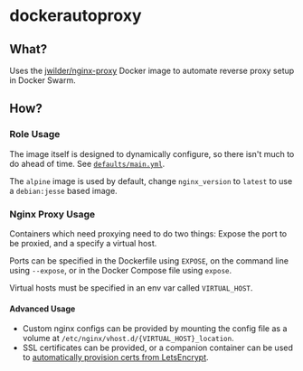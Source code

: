 # dockerautoproxy

## What?

Uses the [jwilder/nginx-proxy](https://github.com/jwilder/nginx-proxy) Docker image to automate reverse proxy setup in Docker Swarm.

## How?

### Role Usage

The image itself is designed to dynamically configure, so there isn't much to do ahead of time. See [`defaults/main.yml`](defaults/main.yml).

The `alpine` image is used by default, change `nginx_version` to `latest` to use a `debian:jesse` based image.

### Nginx Proxy Usage

Containers which need proxying need to do two things: Expose the port to be proxied, and a specify a virtual host. 

Ports can be specified in the Dockerfile using `EXPOSE`, on the command line using `--expose`, or in the Docker Compose file using `expose`.

Virtual hosts must be specified in an env var called `VIRTUAL_HOST`.

#### Advanced Usage

* Custom nginx configs can be provided by mounting the config file as a volume at `/etc/nginx/vhost.d/{VIRTUAL_HOST}_location`.
* SSL certificates can be provided, or a companion container can be used to [automatically provision certs from LetsEncrypt](https://github.com/jwilder/nginx-proxy#ssl-support-using-letsencrypt).
